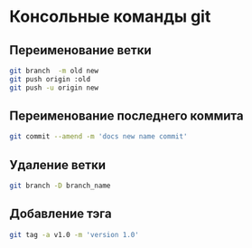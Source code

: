 # Консольные команды git
## Переименование ветки
```bash
git branch  -m old new
git push origin :old
git push -u origin new
```
## Переименование последнего коммита 
```bash
git commit --amend -m 'docs new name commit'
```

## Удаление ветки
```bash
git branch -D branch_name
```

## Добавление тэга
 ```bash
 git tag -a v1.0 -m 'version 1.0'
 ```
 